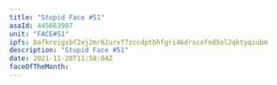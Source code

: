 ```yaml
---
title: "Stupid Face #51"
asaId: 445663907
unit: "FACE#51"
ipfs: bafkreigsbf2ej2mr62urvf7zccdptbhfgri46drscofnd5ol2qktyqiubm
description: "Stupid Face #51"
date: 2021-11-28T11:58:04Z
faceOfTheMonth:
---
```

